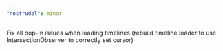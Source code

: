 ```yaml
---
"nostrudel": minor
---
```


Fix all pop-in issues when loading timelines (rebuild timeline loader to use IntersectionObserver to correctly set cursor)
